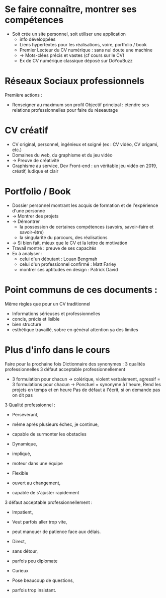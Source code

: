 # Se faire connaître, montrer ses compétences 

- Soit crée un site personnel, soit utiliser une application
	- info développées
	- Liens hypertextes pour les réalisations, voire, portfolio / book
	- Premier Lecteur du CV numérique : sans nul doute une machine
	- -> Mots-clées précis et vastes (cf cours sur le CV)
	- Ex de CV numérique classique déposé sur DoYouBuzz


# Réseaux Sociaux professionnels

Première actions :
- Renseigner au maximum son profil
Objectif principal : 
étendre ses relations professionnelles pour faire du réseautage

# CV créatif

- CV original, personnel, ingénieux et soigné (ex : CV vidéo, CV origami, etc.)
- Domaines du web, du graphisme et du jeu vidéo
- -> Preuve de créativité
- Graphisme au service, 
Dev Front-end : un véritable jeu vidéo en 2019, créatif, ludique et clair


# Portfolio / Book

- Dossier personnel montrant les acquis de formation et de l'expérience d'une personne
- -> Montrer des projets
- -> Démontrer
	- la possession de certaines compétences (savoirs, savoir-faire et savoir-être)
	- la singularité du parcours, des réalisations
- -> Si bien fait, mieux que le CV et la lettre de motivation
- Travail montré : preuve de ses capacités
- Ex à analyser : 
	- celui d'un débutant : Louan Bengmah
	- celui d'un professionnel confirmé : Matt Farley
	- montrer ses aptitudes en design : Patrick David

# Point communs de ces documents : 

Même règles que pour un CV traditionnel
- Informations sérieuses et professionnelles
- concis, précis et lisible
- bien structuré
- esthétique travaillé, sobre en général attention ya des limites

# Plus d'info dans le cours
Faire pour la prochaine fois 
Dictionnaire des synonymes : 
3 qualités professionnelles
3 défaut acceptable professionnellement
+ 3 formulation pour chacun
-> colérique, violent verbalement, agressif = 3 formulations pour chacun
-> Ponctuel = synonyme à l'heure, Rend les projets en temps et en heure
Pas de défaut à l'écrit, si on demande pas on dit pas 


3 Qualité professionnel : 
- Persévérant,
- même après plusieurs échec, je continue, 
- capable de surmonter les obstacles

- Dynamique, 
- impliqué, 
- moteur dans une équipe

- Flexible 
- ouvert au changement, 
- capable de s'ajuster rapidement

3 défaut acceptable professionnellement : 
- Impatient, 
- Veut parfois aller trop vite, 
- peut manquer de patience face aux délais.

- Direct, 
- sans détour, 
- parfois peu diplomate

- Curieux
- Pose beaucoup de questions, 
- parfois trop insistant.